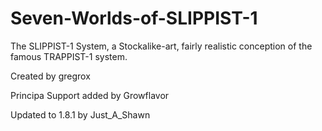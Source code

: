 # Seven-Worlds-of-SLIPPIST-1
The SLIPPIST-1 System, a Stockalike-art, fairly realistic conception of the famous TRAPPIST-1 system. 

Created by gregrox

Principa Support added by Growflavor

Updated to 1.8.1 by Just_A_Shawn
